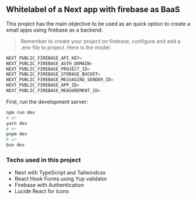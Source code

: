 
## Whitelabel of a Next app with firebase as BaaS

This project has the main objective to be used as an quick option to create a small apps using firebase as a backend. 

> Remember to create your project on firebase, configure and add a .env file to project. Here is the model:

```ts
NEXT_PUBLIC_FIREBASE_API_KEY=
NEXT_PUBLIC_FIREBASE_AUTH_DOMAIN=
NEXT_PUBLIC_FIREBASE_PROJECT_ID=
NEXT_PUBLIC_FIREBASE_STORAGE_BUCKET=
NEXT_PUBLIC_FIREBASE_MESSAGING_SENDER_ID=
NEXT_PUBLIC_FIREBASE_APP_ID=
NEXT_PUBLIC_FIREBASE_MEASUREMENT_ID=
```

First, run the development server:

```bash
npm run dev
# or
yarn dev
# or
pnpm dev
# or
bun dev
```

### Techs used in this project

- Next with TypeScript and Tailwindcss
- React Hook Forms using Yup validator
- Firebase with Authentication
- Lucide React for icons

